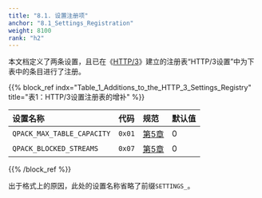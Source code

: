 ```yaml
---
title: "8.1. 设置注册项"
anchor: "8.1_Settings_Registration"
weight: 8100
rank: "h2"
---
```


本文档定义了两条设置，且已在《[HTTP/3](../RFC9114_Chinese_Simplified)》建立的注册表“HTTP/3设置”中为下表中的条目进行了注册。

{{% block_ref
indx="Table_1_Additions_to_the_HTTP_3_Settings_Registry"
title="表1：HTTP/3设置注册表的增补" %}}

| 设置名称                       | 代码     | 规范                      | 默认值 |
|:---------------------------|:-------|:------------------------|:----|
| `QPACK_MAX_TABLE_CAPACITY` | `0x01` | [第5章](#5_Configuration) | 0   |
| `QPACK_BLOCKED_STREAMS`    | `0x07` | [第5章](#5_Configuration) | 0   |

{{% /block_ref %}}

出于格式上的原因，此处的设置名称省略了前缀`SETTINGS_`。
